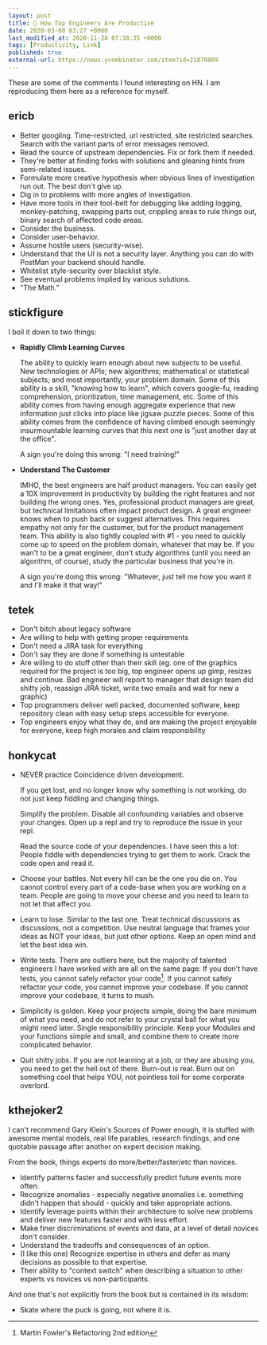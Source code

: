 ```yaml
---
layout: post
title: 🔗 How Top Engineers Are Productive
date: 2020-03-08 03:27 +0000
last_modified_at: 2020-11-28 07:38:35 +0000
tags: [Productivity, Link]
published: true
external-url: https://news.ycombinator.com/item?id=21870889
---
```


These are some of the comments I found interesting on HN. I am reproducing them
here as a reference for myself.

<!-- more -->

## ericb

* Better googling. Time-restricted, url restricted, site restricted searches.
  Search with the variant parts of error messages removed.
* Read the source of upstream dependencies. Fix or fork them if needed.
* They're better at finding forks with solutions and gleaning hints from
  semi-related issues.
* Formulate more creative hypothesis when obvious lines of investigation run
  out. The best don't give up.
* Dig in to problems with more angles of investigation.
* Have more tools in their tool-belt for debugging like adding logging,
  monkey-patching, swapping parts out, crippling areas to rule things out,
  binary search of affected code areas.
* Consider the business.
* Consider user-behavior.
* Assume hostile users (security-wise).
* Understand that the UI is not a security layer. Anything you can do with
  PostMan your backend should handle.
* Whitelist style-security over blacklist style.
* See eventual problems implied by various solutions.
* "The Math."

## stickfigure

I boil it down to two things:

* **Rapidly Climb Learning Curves**

  The ability to quickly learn enough about new subjects to be useful. New
  technologies or APIs; new algorithms; mathematical or statistical subjects;
  and most importantly, your problem domain. Some of this ability is a skill,
  "knowing how to learn", which covers google-fu, reading comprehension,
  prioritization, time management, etc. Some of this ability comes from having
  enough aggregate experience that new information just clicks into place like
  jigsaw puzzle pieces. Some of this ability comes from the confidence of having
  climbed enough seemingly insurmountable learning curves that this next one is
  "just another day at the office".

  A sign you're doing this wrong: "I need training!"

* **Understand The Customer**

  IMHO, the best engineers are half product managers. You can easily get a 10X
  improvement in productivity by building the right features and not building the
  wrong ones. Yes, professional product managers are great, but technical
  limitations often impact product design. A great engineer knows when to push
  back or suggest alternatives. This requires empathy not only for the customer,
  but for the product management team. This ability is also tightly coupled with
  #1 - you need to quickly come up to speed on the problem domain, whatever that
  may be. If you wan't to be a great engineer, don't study algorithms (until you
  need an algorithm, of course), study the particular business that you're in.

  A sign you're doing this wrong: "Whatever, just tell me how you want it and
  I'll make it that way!"

## tetek

* Don't bitch about legacy software
* Are willing to help with getting proper requirements
* Don't need a JIRA task for everything
* Don't say they are done if something is untestable
* Are willing to do stuff other than their skill (eg. one of the graphics
  required for the project is too big, top engineer opens up gimp, resizes and
  continue. Bad engineer will report to manager that design team did shitty job,
  reassign JIRA ticket, write two emails and wait for new a graphic)
* Top programmers deliver well packed, documented software, keep repository
clean with easy setup steps accessible for everyone.
* Top engineers enjoy what they do, and are making the project enjoyable for
everyone, keep high morales and claim responsibility

## honkycat

* NEVER practice Coincidence driven development.

  If you get lost, and no longer know why something is not working, do not just
  keep fiddling and changing things.

  Simplify the problem. Disable all confounding variables and observe your
  changes. Open up a repl and try to reproduce the issue in your repl.

  Read the source code of your dependencies. I have seen this a lot: People
  fiddle with dependencies trying to get them to work. Crack the code open and
  read it.

* Choose your battles. Not every hill can be the one you die on. You cannot
  control every part of a code-base when you are working on a team. People are
  going to move your cheese and you need to learn to not let that affect you.

* Learn to lose. Similar to the last one. Treat technical discussions as
  discussions, not a competition. Use neutral language that frames your ideas as
  NOT your ideas, but just other options. Keep an open mind and let the best
  idea win.

* Write tests. There are outliers here, but the majority of talented engineers
  I have worked with are all on the same page: If you don't have tests, you cannot
  safely refactor your code[^1]. If you cannot safely refactor your code, you
  cannot improve your codebase. If you cannot improve your codebase, it turns to
  mush.

* Simplicity is golden. Keep your projects simple, doing the bare minimum of
  what you need, and do not refer to your crystal ball for what you might need
  later. Single responsibility principle. Keep your Modules and your functions
  simple and small, and combine them to create more complicated behavior.

* Quit shitty jobs. If you are not learning at a job, or they are abusing you,
  you need to get the hell out of there. Burn-out is real. Burn out on something
  cool that helps YOU, not pointless toil for some corporate overlord.

## kthejoker2

I can't recommend Gary Klein's Sources of Power enough, it is stuffed with
awesome mental models, real life parables, research findings, and one quotable
passage after another on expert decision making.

From the book, things experts do more/better/faster/etc than novices.

* Identify patterns faster and successfully predict future events more often.
* Recognize anomalies - especially negative anomalies i.e. something didn't
  happen that should - quickly and take appropriate actions.
* Identify leverage points within their architecture to solve new problems and
  deliver new features faster and with less effort.
* Make finer discriminations of events and data, at a level of detail novices
  don't consider.
* Understand the tradeoffs and consequences of an option.
* (I like this one) Recognize expertise in others and defer as many decisions
  as possible to that expertise.
* Their ability to "context switch" when describing a situation to other experts
  vs novices vs non-participants.

And one that's not explicitly from the book but is contained in its wisdom:

* Skate where the puck is going, not where it is.

[^1]: Martin Fowler's Refactoring 2nd edition
